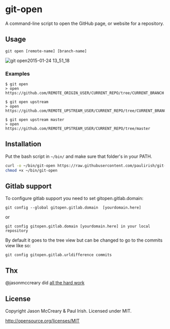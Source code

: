# git-open

A command-line script to open the GitHub page, or website for a repository.

## Usage
    git open [remote-name] [branch-name]

![git open2015-01-24 13_51_18](https://cloud.githubusercontent.com/assets/39191/5889192/244a0b72-a3d0-11e4-8ab9-55fc64228aaa.gif)

### Examples
    $ git open
    > open https://github.com/REMOTE_ORIGIN_USER/CURRENT_REPO/tree/CURRENT_BRANCH

    $ git open upstream
    > open https://github.com/REMOTE_UPSTREAM_USER/CURRENT_REPO/tree/CURRENT_BRANCH

    $ git open upstream master
    > open https://github.com/REMOTE_UPSTREAM_USER/CURRENT_REPO/tree/master


## Installation

Put the bash script in `~/bin/` and make sure that folder's in your PATH.

```sh
curl -o ~/bin/git-open https://raw.githubusercontent.com/paulirish/git-open/master/git-open
chmod +x ~/bin/git-open
```


## Gitlab support
To configure gitlab support you need to set gitopen.gitlab.domain:

```
git config --global gitopen.gitlab.domain  [yourdomain.here]
```

or

```
git config gitopen.gitlab.domain [yourdomain.here] in your local repository
```

By default it goes to the tree view but can be changed to go to the commits view like so:

```
git config gitopen.gitlab.urldifference commits
```

## Thx
@jasonmccreary did [all the hard work](https://github.com/jasonmccreary/gh)

## License

Copyright Jason McCreary & Paul Irish. Licensed under MIT.

http://opensource.org/licenses/MIT
